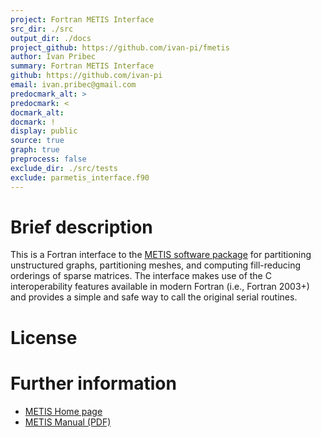 ```yaml
---
project: Fortran METIS Interface
src_dir: ./src
output_dir: ./docs
project_github: https://github.com/ivan-pi/fmetis
author: Ivan Pribec
summary: Fortran METIS Interface
github: https://github.com/ivan-pi
email: ivan.pribec@gmail.com
predocmark_alt: >
predocmark: <
docmark_alt:
docmark: !
display: public
source: true
graph: true
preprocess: false
exclude_dir: ./src/tests
exclude: parmetis_interface.f90
---
```


# Brief description

This is a Fortran interface to the [METIS software package](http://glaros.dtc.umn.edu/gkhome/metis/metis/overview) 
for partitioning unstructured graphs, partitioning meshes, and computing fill-reducing orderings
of sparse matrices. The interface makes use of the C interoperability features available in modern Fortran 
(i.e., Fortran 2003+) and provides a simple and safe way to call the original serial routines.

# License



# Further information

* [METIS Home page](http://glaros.dtc.umn.edu/gkhome/metis/metis/overview)
* [METIS Manual (PDF)](http://glaros.dtc.umn.edu/gkhome/fetch/sw/metis/manual.pdf)